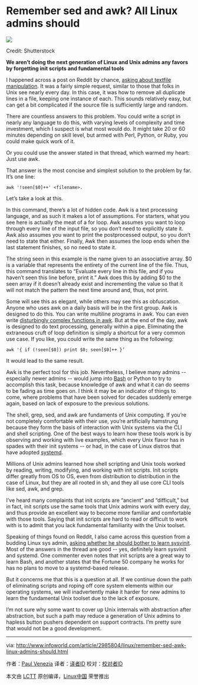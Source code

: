 Remember sed and awk? All Linux admins should
================================================================================
![](http://images.techhive.com/images/article/2015/03/linux-100573790-primary.idge.jpg)

Credit: Shutterstock

**We aren’t doing the next generation of Linux and Unix admins any favors by forgetting init scripts and fundamental tools**

I happened across a post on Reddit by chance, [asking about textfile manipulation][1]. It was a fairly simple request, similar to those that folks in Unix see nearly every day. In this case, it was how to remove all duplicate lines in a file, keeping one instance of each. This sounds relatively easy, but can get a bit complicated if the source file is sufficiently large and random. 

There are countless answers to this problem. You could write a script in nearly any language to do this, with varying levels of complexity and time investment, which I suspect is what most would do. It might take 20 or 60 minutes depending on skill level, but armed with Perl, Python, or Ruby, you could make quick work of it. 

Or you could use the answer stated in that thread, which warmed my heart: Just use awk.

That answer is the most concise and simplest solution to the problem by far. It’s one line:

    awk '!seen[$0]++' <filename>. 

Let’s take a look at this. 

In this command, there’s a lot of hidden code. Awk is a text processing language, and as such it makes a lot of assumptions. For starters, what you see here is actually the meat of a for loop. Awk assumes you want to loop through every line of the input file, so you don’t need to explicitly state it. Awk also assumes you want to print the postprocessed output, so you don’t need to state that either. Finally, Awk then assumes the loop ends when the last statement finishes, so no need to state it. 

The string seen in this example is the name given to an associative array. $0 is a variable that represents the entirety of the current line of the file. Thus, this command translates to “Evaluate every line in this file, and if you haven’t seen this line before, print it.” Awk does this by adding $0 to the seen array if it doesn’t already exist and incrementing the value so that it will not match the pattern the next time around and, thus, not print. 

Some will see this as elegant, while others may see this as obfuscation. Anyone who uses awk on a daily basis will be in the first group. Awk is designed to do this. You can write multiline programs in awk. You can even write [disturbingly complex functions in awk][2]. But at the end of the day, awk is designed to do text processing, generally within a pipe. Eliminating the extraneous cruft of loop definition is simply a shortcut for a very common use case. If you like, you could write the same thing as the following: 

    awk '{ if (!seen[$0]) print $0; seen[$0]++ }’ 

It would lead to the same result. 

Awk is the perfect tool for this job. Nevertheless, I believe many admins -- especially newer admins -- would jump into [Bash][3] or Python to try to accomplish this task, because knowledge of awk and what it can do seems to be fading as time goes on. I think it may be an indicator of things to come, where problems that have been solved for decades suddenly emerge again, based on lack of exposure to the previous solutions. 

The shell, grep, sed, and awk are fundaments of Unix computing. If you’re not completely comfortable with their use, you’re artificially hamstrung because they form the basis of interaction with Unix systems via the CLI and shell scripting. One of the best ways to learn how these tools work is by observing and working with live examples, which every Unix flavor has in spades with their init systems -- or had, in the case of Linux distros that have adopted [systemd][4]. 

Millions of Unix admins learned how shell scripting and Unix tools worked by reading, writing, modifying, and working with init scripts. Init scripts differ greatly from OS to OS, even from distribution to distribution in the case of Linux, but they are all rooted in sh, and they all use core CLI tools like sed, awk, and grep. 

I’ve heard many complaints that init scripts are “ancient” and “difficult,” but in fact, init scripts use the same tools that Unix admins work with every day, and thus provide an excellent way to become more familiar and comfortable with those tools. Saying that init scripts are hard to read or difficult to work with is to admit that you lack fundamental familiarity with the Unix toolset. 

Speaking of things found on Reddit, I also came across this question from a budding Linux sys admin, [asking whether he should bother to learn sysvinit][5]. Most of the answers in the thread are good -- yes, definitely learn sysvinit and systemd. One commenter even notes that init scripts are a great way to learn Bash, and another states that the Fortune 50 company he works for has no plans to move to a systemd-based release. 

But it concerns me that this is a question at all. If we continue down the path of eliminating scripts and roping off core system elements within our operating systems, we will inadvertently make it harder for new admins to learn the fundamental Unix toolset due to the lack of exposure. 

I’m not sure why some want to cover up Unix internals with abstraction after abstraction, but such a path may reduce a generation of Unix admins to hapless button pushers dependent on support contracts. I’m pretty sure that would not be a good development. 

--------------------------------------------------------------------------------

via: http://www.infoworld.com/article/2985804/linux/remember-sed-awk-linux-admins-should.html

作者：[Paul Venezia][a]
译者：[译者ID](https://github.com/译者ID)
校对：[校对者ID](https://github.com/校对者ID)

本文由 [LCTT](https://github.com/LCTT/TranslateProject) 原创编译，[Linux中国](https://linux.cn/) 荣誉推出

[a]:http://www.infoworld.com/author/Paul-Venezia/
[1]:https://www.reddit.com/r/linuxadmin/comments/3lwyko/how_do_i_remove_every_occurence_of_duplicate_line/
[2]:http://intro-to-awk.blogspot.com/2008/08/awk-more-complex-examples.html
[3]:http://www.infoworld.com/article/2613338/linux/linux-how-to-script-a-bash-crash-course.html
[4]:http://www.infoworld.com/article/2608798/data-center/systemd--harbinger-of-the-linux-apocalypse.html
[5]:https://www.reddit.com/r/linuxadmin/comments/3ltq2y/when_i_start_learning_about_linux_administration/
